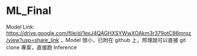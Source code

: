 # ML_Final

Model Link:
https://drive.google.com/file/d/1exJ4QAGHXSYWwXOAkm3r379otC86mroz/view?usp=share_link
，Model 很小，已附在 github 上，照理說可以直接 git clone 專案，直接跑 Inference
